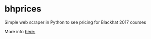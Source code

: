 # bhprices
Simple web scraper in Python to see pricing for Blackhat 2017 courses

More info [here:](https://020d.github.io/blog/2016/05/17/defcon-training-prices)
